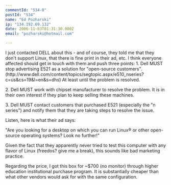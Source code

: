 ```yaml
---
commentId: "534-0"
postId: "534"
name: "Ed Pozharski"
ip: "134.192.69.132"
date: 2006-11-03T01:31:30.000Z
email: "pozharski@hotmail.com"

---
```

<p>I just contacted DELL about this - and of course, they told me that they don't support Linux, that there is fine print in their ad, etc.  I think everyone affected should get in touch with them and push three points:
1.  Dell MUST stop advertising E521 as a solution for "open-source customers". (http://www.dell.com/content/topics/segtopic.aspx/e510_nseries?c=us&amp;cs=19&amp;l=en&amp;s=dhs)
At least until the problem is resolved.</p>
<p>2.  Dell MUST work with chipset manufacturer to resolve the problem.  It is in their own interest if they plan to keep selling these machines.</p>
<p>3.  Dell MUST contact customers that purchased E521 (especially the "n series") and notify them that they are taking steps to resolve the issue.</p>
<p>Listen, here is what their ad says:</p>
<p>"Are you looking for a desktop on which you can run Linux®  or other open-source operating systems? Look no further!"</p>
<p>Given the fact that they apparently never tried to test this computer with any flavor of Linux (freedos?  give me a break), this sounds like bad marketing practice.  </p>
<p>Regarding the price, I got this box for ~$700 (no monitor) through higher education institutional purchase program.  It is substantially cheaper than what other vendors would ask for  with the same configuration.</p>
